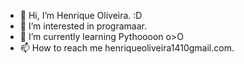 - 👋 Hi, I’m Henrique Oliveira. :D
- 👀 I’m interested in programaar.
- 🌱 I’m currently learning Pythoooon o>O
- 📫 How to reach me henriqueoliveira1410gmail.com.

<!---
henriqueoliveer16/henriqueoliveer16 is a ✨ special ✨ repository because its `README.md` (this file) appears on your GitHub profile.
You can click the Preview link to take a look at your changes.
--->
